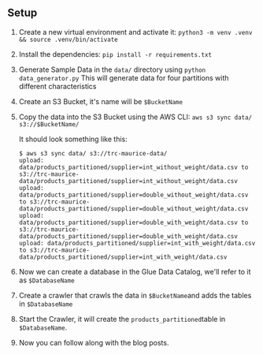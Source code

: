 ## Setup

1. Create a new virtual environment and activate it: `python3 -m venv .venv  && source .venv/bin/activate`
2. Install the dependencies: `pip install -r requirements.txt`
3. Generate Sample Data in the `data/` directory using `python data_generator.py`
    This will generate data for four partitions with different characteristics
4. Create an S3 Bucket, it's name will be `$BucketName`
5. Copy the data into the S3 Bucket using the AWS CLI: `aws s3 sync data/ s3://$BucketName/`

    It should look something like this:

    ```terminal
    $ aws s3 sync data/ s3://trc-maurice-data/
    upload: data/products_partitioned/supplier=int_without_weight/data.csv to s3://trc-maurice-data/products_partitioned/supplier=int_without_weight/data.csv
    upload: data/products_partitioned/supplier=double_without_weight/data.csv to s3://trc-maurice-data/products_partitioned/supplier=double_without_weight/data.csv
    upload: data/products_partitioned/supplier=double_with_weight/data.csv to s3://trc-maurice-data/products_partitioned/supplier=double_with_weight/data.csv
    upload: data/products_partitioned/supplier=int_with_weight/data.csv to s3://trc-maurice-data/products_partitioned/supplier=int_with_weight/data.csv
    ```

6. Now we can create a database in the Glue Data Catalog, we'll refer to it as `$DatabaseName`
7. Create a crawler that crawls the data in `$BucketName`and adds the tables in `$DatabaseName`
8. Start the Crawler, it will create the `products_partitioned`table in `$DatabaseName`.
9. Now you can follow along with the blog posts.
